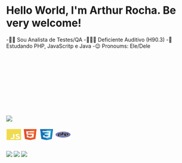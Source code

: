 # Hello World, I'm Arthur Rocha. Be very welcome!

-👨‍💻 Sou Analista de Testes/QA
-🧏🏻‍♂️ Deficiente Auditivo (H90.3)
-🌱 Estudando PHP, JavaScritp e Java
-😉 Pronoums: Ele/Dele

<div>
  <a herf="https://github.com/ArthurRocha-98">
  <img height="180em" src="https://github-readme-stats.vercel.app/api?username=ArthurRocha&show_icons=true&theme=dark&include_all_commits=true&count_private=true"/>
  <img height="180em" src+"https://github-readme-stats.vercel.app/api/top-langs/?username=ArthurRocha&layout=compact&langs_count=16&theme=dark"/>
</div>

<div style="display: inline_block"><br>
  <img align="center" alt="Arthur-Js" height="30" width="40" src="https://raw.githubusercontent.com/devicons/devicon/master/icons/javascript/javascript-plain.svg">
  <img align="center" alt="Arthur-HTML" height="30" width="40" src="https://raw.githubusercontent.com/devicons/devicon/master/icons/html5/html5-original.svg">
  <img align="center" alt="Arthur-CSS" height="30" width="40" src="https://raw.githubusercontent.com/devicons/devicon/master/icons/css3/css3-original.svg">
  <img align="center" alt="Arthur-PHP" height="30" width="40" src="https://raw.githubusercontent.com/devicons/devicon/master/icons/php/php-original.svg">
</div>

##

<div>
  <a href="https://instagram.com/tutu.rocha" target="_blank"><img src="https://img.shields.io/badge/-Instagram-%23E4405F?style=for-the-badge&logo=instagram&logoColor=white" target="_blank"></a>
  <a href = "mailto:Arthur.1155@outlook.com"><img src="https://img.shields.io/badge/Microsoft_Outlook-0078D4?style=for-the-badge&logo=microsoft-outlook&logoColor=white" target="_blank"></a>
  <a href="https://www.linkedin.com/in/arthur-rocha-b1388b146/" target="_blank"><img src="https://img.shields.io/badge/-LinkedIn-%230077B5?style=for-the-badge&logo=linkedin&logoColor=white" target="_blank"></a>
</div>
